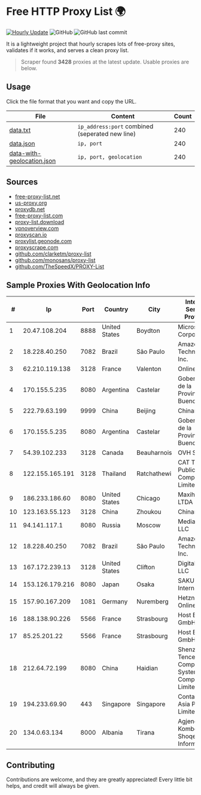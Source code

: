 
# Free HTTP Proxy List 🌍

[![Hourly Update](https://github.com/mertguvencli/http-proxy-list/actions/workflows/main.yml/badge.svg?branch=main)](https://github.com/mertguvencli/http-proxy-list/actions/workflows/main.yml)
![GitHub](https://img.shields.io/github/license/mertguvencli/http-proxy-list)
![GitHub last commit](https://img.shields.io/github/last-commit/mertguvencli/http-proxy-list)

It is a lightweight project that hourly scrapes lots of free-proxy sites, validates if it works, and serves a clean proxy list.


> Scraper found **3428** proxies at the latest update. Usable proxies are below.

## Usage

Click the file format that you want and copy the URL.


|File|Content|Count|
|----|-------|-----|
|[data.txt](https://raw.githubusercontent.com/mertguvencli/http-proxy-list/main/proxy-list/data.txt)|`ip_address:port` combined (seperated new line)|240|
|[data.json](https://raw.githubusercontent.com/mertguvencli/http-proxy-list/main/proxy-list/data.json)|`ip, port`|240|
|[data-with-geolocation.json](https://raw.githubusercontent.com/mertguvencli/http-proxy-list/main/proxy-list/data-with-geolocation.json)|`ip, port, geolocation`|240|

## Sources

* [free-proxy-list.net](https://free-proxy-list.net)
* [us-proxy.org](https://www.us-proxy.org)
* [proxydb.net](http://proxydb.net)
* [free-proxy-list.com](https://free-proxy-list.com/?page=&port=&type%5B%5D=http&type%5B%5D=https&up_time=0&search=Search)
* [proxy-list.download](https://www.proxy-list.download/HTTP)
* [vpnoverview.com](https://vpnoverview.com/privacy/anonymous-browsing/free-proxy-servers)
* [proxyscan.io](https://www.proxyscan.io)
* [proxylist.geonode.com](https://proxylist.geonode.com/api/proxy-list?limit=300&page=1&sort_by=lastChecked&sort_type=desc&protocols=http,https)
* [proxyscrape.com](https://api.proxyscrape.com/v2/?request=displayproxies&protocol=http&timeout=10000&country=all&ssl=all&anonymity=all)
* [github.com/clarketm/proxy-list](https://raw.githubusercontent.com/clarketm/proxy-list/master/proxy-list-raw.txt)
* [github.com/monosans/proxy-list](https://raw.githubusercontent.com/monosans/proxy-list/main/proxies/http.txt)
* [github.com/TheSpeedX/PROXY-List](https://raw.githubusercontent.com/TheSpeedX/PROXY-List/master/http.txt)


## Sample Proxies With Geolocation Info

|#|Ip|Port|Country|City|Internet Service Provider|
|-|--|----|-------|----|-------------------------|
|1|20.47.108.204|8888|United States|Boydton|Microsoft Corporation|
|2|18.228.40.250|7082|Brazil|São Paulo|Amazon Technologies Inc.|
|3|62.210.119.138|3128|France|Valenton|Online S.A.S.|
|4|170.155.5.235|8080|Argentina|Castelar|Gobernacion de la Provincia de Buenos Aires|
|5|222.79.63.199|9999|China|Beijing|Chinanet|
|6|170.155.5.235|8080|Argentina|Castelar|Gobernacion de la Provincia de Buenos Aires|
|7|54.39.102.233|3128|Canada|Beauharnois|OVH SAS|
|8|122.155.165.191|3128|Thailand|Ratchathewi|CAT Telecom Public Company Limited|
|9|186.233.186.60|8080|United States|Chicago|Maxihost LTDA|
|10|123.163.55.123|3128|China|Zhoukou|Chinanet|
|11|94.141.117.1|8080|Russia|Moscow|MediaCom LLC|
|12|18.228.40.250|7082|Brazil|São Paulo|Amazon Technologies Inc.|
|13|167.172.239.13|3128|United States|Clifton|DigitalOcean, LLC|
|14|153.126.179.216|8080|Japan|Osaka|SAKURA Internet Inc.|
|15|157.90.167.209|1081|Germany|Nuremberg|Hetzner Online GmbH|
|16|188.138.90.226|5566|France|Strasbourg|Host Europe GmbH|
|17|85.25.201.22|5566|France|Strasbourg|Host Europe GmbH|
|18|212.64.72.199|8080|China|Haidian|Shenzhen Tencent Computer Systems Company Limited|
|19|194.233.69.90|443|Singapore|Singapore|Contabo Asia Private Limited|
|20|134.0.63.134|8000|Albania|Tirana|Agjencia Kombetare Shoqerise se Informacionit|



## Contributing

Contributions are welcome, and they are greatly appreciated! Every
little bit helps, and credit will always be given.

